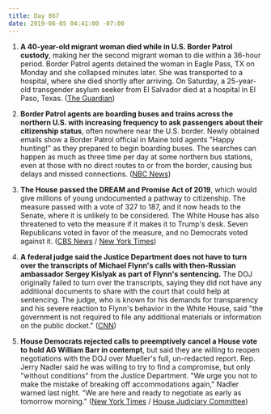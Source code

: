 ```yaml
---
title: Day 867
date: 2019-06-05 04:41:00 -07:00
---
```


1. **A 40-year-old migrant woman died while in U.S. Border Patrol custody**, making her the second migrant woman to die within a 36-hour period. Border Patrol agents detained the woman in Eagle Pass, TX on Monday and she collapsed minutes later. She was transported to a hospital, where she died shortly after arriving. On Saturday, a 25-year-old transgender asylum seeker from El Salvador died at a hospital in El Paso, Texas. ([The Guardian](https://www.theguardian.com/us-news/live/2019/jun/04/trump-news-today-live-uk-trip-pelosi-impeachment-latest-updates-2020?page=with:block-5cf6e7f78f08f2552898479c#block-5cf6e7f78f08f2552898479c))

2. **Border Patrol agents are boarding buses and trains across the northern U.S. with increasing frequency to ask passengers about their citizenship status**, often nowhere near the U.S. border. Newly obtained emails show a Border Patrol official in Maine told agents "Happy hunting!" as they prepared to begin boarding buses. The searches can happen as much as three time per day at some northern bus stations, even at those with no direct routes to or from the border, causing bus delays and missed connections. ([NBC News](https://www.nbcnews.com/politics/immigration/border-patrol-searches-have-increased-greyhound-other-buses-far-border-n1012596))

3. **The House passed the DREAM and Promise Act of 2019**, which would give millions of young undocumented a pathway to citizenship. The measure passed with a vote of 327 to 187, and it now heads to the Senate, where it is unlikely to be considered. The White House has also threatened to veto the measure if it makes it to Trump's desk. Seven Republicans voted in favor of the measure, and no Democrats voted against it. ([CBS News](https://www.cbsnews.com/news/dream-and-promise-act-2019-passes-house-approves-bill-that-would-place-millions-of-immigrants-on-path-to-citizenship/) / [New York Times](https://www.nytimes.com/2019/06/04/us/politics/dream-promise-act.html))

4. **A federal judge said the Justice Department does not have to turn over the transcripts of Michael Flynn's calls with then-Russian ambassador Sergey Kislyak as part of Flynn's sentencing.** The DOJ originally failed to turn over the transcripts, saying they did not have any additional documents to share with the court that could help at sentencing. The judge, who is known for his demands for transparency and his severe reaction to Flynn's behavior in the White House, said "the government is not required to file any additional materials or information on the public docket." ([CNN](https://www.cnn.com/2019/06/04/politics/flynn-kislyak-sullivan-transcript/index.html))

5. **House Democrats rejected calls to preemptively cancel a House vote to hold AG William Barr in contempt**, but said they are willing to reopen negotiations with the DOJ over Mueller's full, un-redacted report. Rep. Jerry Nadler said he was willing to try to find a compromise, but only "without conditions" from the Justice Department. "We urge you not to make the mistake of breaking off accommodations again," Nadler warned last night. "We are here and ready to negotiate as early as tomorrow morning." ([New York Times](https://www.nytimes.com/2019/06/04/us/politics/trump-hope-hicks-annie-donaldson.html) / [House Judiciary Committee](https://judiciary.house.gov/news/press-releases/chairman-nadler-rejects-doj-demand-house-cancel-contempt-vote-resuming))
